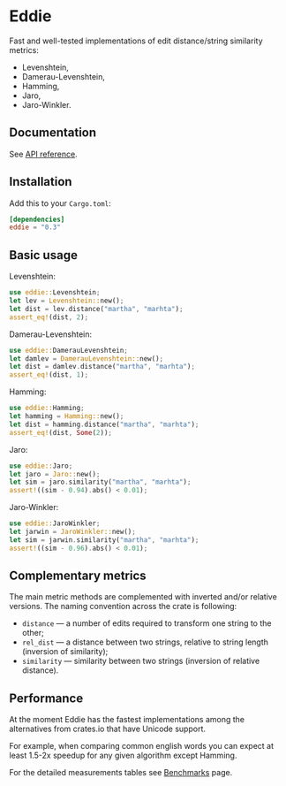# Eddie

Fast and well-tested implementations of edit distance/string similarity metrics:
- Levenshtein,
- Damerau-Levenshtein,
- Hamming,
- Jaro,
- Jaro-Winkler.


## Documentation

See [API reference][1].

[1]: https://docs.rs/eddie/


## Installation

Add this to your `Cargo.toml`:
```toml
[dependencies]
eddie = "0.3"
```


## Basic usage

Levenshtein:
```rust
use eddie::Levenshtein;
let lev = Levenshtein::new();
let dist = lev.distance("martha", "marhta");
assert_eq!(dist, 2);
```

Damerau-Levenshtein:
```rust
use eddie::DamerauLevenshtein;
let damlev = DamerauLevenshtein::new();
let dist = damlev.distance("martha", "marhta");
assert_eq!(dist, 1);
```

Hamming:
```rust
use eddie::Hamming;
let hamming = Hamming::new();
let dist = hamming.distance("martha", "marhta");
assert_eq!(dist, Some(2));
```

Jaro:
```rust
use eddie::Jaro;
let jaro = Jaro::new();
let sim = jaro.similarity("martha", "marhta");
assert!((sim - 0.94).abs() < 0.01);
```

Jaro-Winkler:
```rust
use eddie::JaroWinkler;
let jarwin = JaroWinkler::new();
let sim = jarwin.similarity("martha", "marhta");
assert!((sim - 0.96).abs() < 0.01);
```

## Complementary metrics

The main metric methods are complemented with inverted and/or relative versions.
The naming convention across the crate is following:
- `distance` — a number of edits required to transform one string to the other;
- `rel_dist` — a distance between two strings, relative to string length (inversion of similarity);
- `similarity` — similarity between two strings (inversion of relative distance).


## Performance

At the moment Eddie has the fastest implementations among the alternatives from crates.io that have Unicode support.

For example, when comparing common english words you can expect at least 1.5-2x speedup for any given algorithm except Hamming.

For the detailed measurements tables see [Benchmarks][2] page.

[2]: http://github.com/thaumant/eddie/tree/master/benchmarks.md